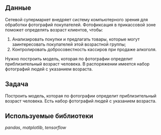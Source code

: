 ## Данные

Сетевой супермаркет внедряет систему компьютерного зрения для обработки фотографий покупателей. Фотофиксация в прикассовой зоне поможет определять возраст клиентов, чтобы: 
1. Анализировать покупки и предлагать товары, которые могут заинтересовать покупателей этой возрастной группы;
2. Контролировать добросовестность кассиров при продаже алкоголя.

Нужно построить модель, которая по фотографии определит приблизительный возраст человека. В распоряжении имеется набор фотографий людей с указанием возраста.

## Задача

Построить модель, которая по фотографии определит приблизительный возраст человека. Есть набор фотографий людей с указанием возраста.

## Используемые библиотеки
*pandas*, *matplotlib*, *tensorflow*
